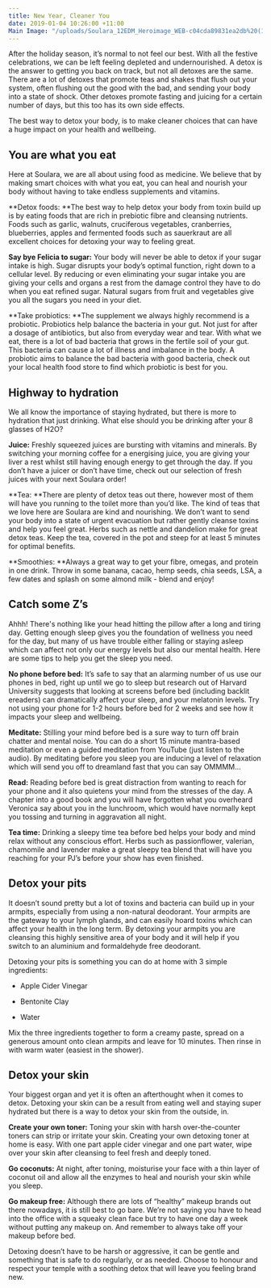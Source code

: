 ```yaml
---
title: New Year, Cleaner You
date: 2019-01-04 10:26:00 +11:00
Main Image: "/uploads/Soulara_12EDM_Heroimage_WEB-c04cda89831ea2db%20(1).jpg"
---
```


After the holiday season, it’s normal to not feel our best. With all the festive celebrations, we can be left feeling depleted and undernourished. A detox is the answer to getting you back on track, but not all detoxes are the same. There are a lot of detoxes that promote teas and shakes that flush out your system, often flushing out the good with the bad, and sending your body into a state of shock. Other detoxes promote fasting and juicing for a certain number of days, but this too has its own side effects.

The best way to detox your body, is to make cleaner choices that can have a huge impact on your health and wellbeing.

## **You are what you eat**

Here at Soulara, we are all about using food as medicine. We believe that by making smart choices with what you eat, you can heal and nourish your body without having to take endless supplements and vitamins.

**Detox foods: **The best way to help detox your body from toxin build up is by eating foods that are rich in prebiotic fibre and cleansing nutrients. Foods such as garlic, walnuts, cruciferous vegetables, cranberries, blueberries, apples and fermented foods such as sauerkraut are all excellent choices for detoxing your way to feeling great.

**Say bye Felicia to sugar:** Your body will never be able to detox if your sugar intake is high. Sugar disrupts your body’s optimal function, right down to a cellular level. By reducing or even eliminating your sugar intake you are giving your cells and organs a rest from the damage control they have to do when you eat refined sugar. Natural sugars from fruit and vegetables give you all the sugars you need in your diet.

**Take probiotics: **The supplement we always highly recommend is a probiotic. Probiotics help balance the bacteria in your gut. Not just for after a dosage of antibiotics, but also from everyday wear and tear. With what we eat, there is a lot of bad bacteria that grows in the fertile soil of your gut. This bacteria can cause a lot of illness and imbalance in the body. A probiotic aims to balance the bad bacteria with good bacteria, check out your local health food store to find which probiotic is best for you.

## Highway to hydration

We all know the importance of staying hydrated, but there is more to hydration that just drinking. What else should you be drinking after your 8 glasses of H2O?

**Juice:** Freshly squeezed juices are bursting with vitamins and minerals. By switching your morning coffee for a energising juice, you are giving your liver a rest whilst still having enough energy to get through the day. If you don’t have a juicer or don’t have time, check out our selection of fresh juices with your next Soulara order!

**Tea: **There are plenty of detox teas out there, however most of them will have you running to the toilet more than you’d like. The kind of teas that we love here are Soulara are kind and nourishing. We don’t want to send your body into a state of urgent evacuation but rather gently cleanse toxins and help you feel great. Herbs such as nettle and dandelion make for great detox teas. Keep the tea, covered in the pot and steep for at least 5 minutes for optimal benefits.

**Smoothies: **Always a great way to get your fibre, omegas, and protein in one drink. Throw in some banana, cacao, hemp seeds, chia seeds, LSA, a few dates and splash on some almond milk - blend and enjoy!

## Catch some Z’s

Ahhh! There's nothing like your head hitting the pillow after a long and tiring day. Getting enough sleep gives you the foundation of wellness you need for the day, but many of us have trouble either falling or staying asleep which can affect not only our energy levels but also our mental health. Here are some tips to help you get the sleep you need.

**No phone before bed:** It’s safe to say that an alarming number of us use our phones in bed, right up until we go to sleep but research out of Harvard University suggests that looking at screens before bed (including backlit ereaders) can dramatically affect your sleep, and your melatonin levels. Try not using your phone for 1-2 hours before bed for 2 weeks and see how it impacts your sleep and wellbeing.

**Meditate:** Stilling your mind before bed is a sure way to turn off brain chatter and mental noise. You can do a short 15 minute mantra-based meditation or even a guided meditation from YouTube (just listen to the audio). By meditating before you sleep you are inducing a level of relaxation which will send you off to dreamland fast that you can say  OMMMM...

**Read:** Reading before bed is great distraction from wanting to reach for your phone and it also quietens your mind from the stresses of the day. A chapter into a good book and you will have forgotten what you overheard Veronica say about you in the lunchroom, which would have normally kept you tossing and turning in aggravation all night.

**Tea time:** Drinking a sleepy time tea before bed helps your body and mind relax without any conscious effort. Herbs such as passionflower, valerian, chamomile and lavender make a great sleepy tea blend that will have you reaching for your PJ’s before your show has even finished.

## Detox your pits

It doesn’t sound pretty but a lot of toxins and bacteria can build up in your armpits, especially from using a non-natural deodorant. Your armpits are the gateway to your lymph glands, and can easily hoard toxins which can affect your health in the long term. By detoxing your armpits you are cleansing this highly sensitive area of your body and it will help if you switch to an aluminium and formaldehyde free deodorant.

Detoxing your pits is something you can do at home with 3 simple ingredients:

* Apple Cider Vinegar

* Bentonite Clay

* Water

Mix the three ingredients together to form a creamy paste, spread on a generous amount onto clean armpits and leave for 10 minutes. Then rinse in with warm water (easiest in the shower).

## Detox your skin

Your biggest organ and yet it is often an afterthought when it comes to detox. Detoxing your skin can be a result from eating well and staying super hydrated but there is a way to detox your skin from the outside, in.

**Create your own toner:** Toning your skin with harsh over-the-counter toners can strip or irritate your skin. Creating your own detoxing toner at home is easy. With one part apple cider vinegar and one part water, wipe over your skin after cleansing to feel fresh and deeply toned.

**Go coconuts:** At night, after toning, moisturise your face with a thin layer of coconut oil and allow all the enzymes to heal and nourish your skin while you sleep.

**Go makeup free:** Although there are lots of “healthy” makeup brands out there nowadays, it is still best to go bare. We’re not saying you have to head into the office with a squeaky clean face but try to have one day a week without putting any makeup on. And remember to always take off your makeup before bed.

Detoxing doesn’t have to be harsh or aggressive, it can be gentle and something that is safe to do regularly, or as needed. Choose to honour and respect your temple with a soothing detox that will leave you feeling brand new.